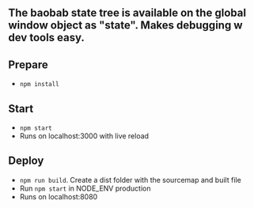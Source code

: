 ## The baobab state tree is available on the global window object as "state". Makes debugging w dev tools easy.

## Prepare
- `npm install`

## Start
- `npm start`
- Runs on localhost:3000 with live reload

## Deploy
- `npm run build`. Create a dist folder with the sourcemap and built file
- Run `npm start` in NODE_ENV production
- Runs on localhost:8080

